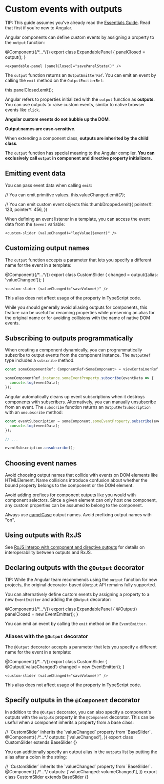 # Custom events with outputs

TIP: This guide assumes you've already read the [Essentials Guide](essentials). Read that first if you're new to Angular.

Angular components can define custom events by assigning a property to the `output` function:

<docs-code language="ts" highlight="3">
@Component({/*...*/})
export class ExpandablePanel {
  panelClosed = output<void>();
}
</docs-code>

```angular-html
<expandable-panel (panelClosed)="savePanelState()" />
```

The `output` function returns an `OutputEmitterRef`. You can emit an event by calling the `emit` method on the `OutputEmitterRef`:

<docs-code language="ts" highlight="">
  this.panelClosed.emit();
</docs-code>

Angular refers to properties initialized with the `output` function as **outputs**. You can use outputs to raise custom events, similar to native browser events like `click`.

**Angular custom events do not bubble up the DOM**.

**Output names are case-sensitive.**

When extending a component class, **outputs are inherited by the child class.**

The `output` function has special meaning to the Angular compiler. **You can exclusively call `output` in component and directive property initializers.**

## Emitting event data

You can pass event data when calling `emit`:

<docs-code language="ts" highlight="">
// You can emit primitive values.
this.valueChanged.emit(7);

// You can emit custom event objects
this.thumbDropped.emit({
  pointerX: 123,
  pointerY: 456,
})
</docs-code>

When defining an event listener in a template, you can access the event data from the `$event` variable:

```angular-html
<custom-slider (valueChanged)="logValue($event)" />
```

## Customizing output names

The `output` function accepts a parameter that lets you specify a different name for the event in a template:

<docs-code language="ts" highlight="">
@Component({/*...*/})
export class CustomSlider {
  changed = output({alias: 'valueChanged'});
}
</docs-code>

```angular-html
<custom-slider (valueChanged)="saveVolume()" />
```

This alias does not affect usage of the property in TypeScript code.

While you should generally avoid aliasing outputs for components, this feature can be useful for renaming properties while preserving an alias for the original name or for avoiding collisions with the name of native DOM events.

## Subscribing to outputs programmatically

When creating a component dynamically, you can programmatically subscribe to output events
from the component instance. The `OutputRef` type includes a `subscribe` method:

```ts
const someComponentRef: ComponentRef<SomeComponent> = viewContainerRef.createComponent(/*...*/);

someComponentRef.instance.someEventProperty.subscribe(eventData => {
  console.log(eventData);
});
```

Angular automatically cleans up event subscriptions when it destroys components with subscribers. Alternatively, you can manually unsubscribe from an event. The `subscribe` function returns an `OutputRefSubscription` with an `unsubscribe` method:

```typescript
const eventSubscription = someComponent.someEventProperty.subscribe(eventData => {
  console.log(eventData);
});

// ...

eventSubscription.unsubscribe();
```

## Choosing event names

Avoid choosing output names that collide with events on DOM elements like HTMLElement. Name collisions introduce confusion about whether the bound property belongs to the component or the DOM element.

Avoid adding prefixes for component outputs like you would with component selectors. Since a given element can only host one component, any custom properties can be assumed to belong to the component.

Always use [camelCase](https://en.wikipedia.org/wiki/Camel_case) output names. Avoid prefixing output names with "on".

## Using outputs with RxJS

See [RxJS interop with component and directive outputs](ecosystem/rxjs-interop/output-interop) for details on interoperability between outputs and RxJS.

## Declaring outputs with the `@Output` decorator

TIP: While the Angular team recommends using the `output` function for new projects, the
original decorator-based `@Output` API remains fully supported.

You can alternatively define custom events by assigning a property to a new `EventEmitter` and adding the `@Output` decorator:

<docs-code language="ts" highlight="">
@Component({/*...*/})
export class ExpandablePanel {
  @Output() panelClosed = new EventEmitter<void>();
}
</docs-code>

You can emit an event by calling the `emit` method on the `EventEmitter`.

### Aliases with the `@Output` decorator

The `@Output` decorator accepts a parameter that lets you specify a different name for the event in a template:

<docs-code language="ts" highlight="">
@Component({/*...*/})
export class CustomSlider {
  @Output('valueChanged') changed = new EventEmitter<number>();
}
</docs-code>

```angular-html
<custom-slider (valueChanged)="saveVolume()" />
```

This alias does not affect usage of the property in TypeScript code.

## Specify outputs in the `@Component` decorator

In addition to the `@Output` decorator, you can also specify a component's outputs with the `outputs` property in the `@Component` decorator. This can be useful when a component inherits a property from a base class:

<docs-code language="ts" highlight="">
// `CustomSlider` inherits the `valueChanged` property from `BaseSlider`.
@Component({
  /*...*/
  outputs: ['valueChanged'],
})
export class CustomSlider extends BaseSlider {}
</docs-code>

You can additionally specify an output alias in the `outputs` list by putting the alias after a colon in the string:

<docs-code language="ts" highlight="">
// `CustomSlider` inherits the `valueChanged` property from `BaseSlider`.
@Component({
  /*...*/
  outputs: ['valueChanged: volumeChanged'],
})
export class CustomSlider extends BaseSlider {}
</docs-code>
